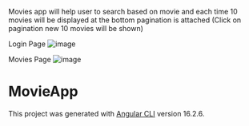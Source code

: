 Movies app will help user to search based on movie and each time 10 movies will be displayed 
at the bottom pagination is attached (Click on pagination new 10 movies will be shown)

Login Page
![image](https://github.com/KAA5HU/MoviesApp/assets/37861667/a5f8dee4-1a8c-4836-b2dd-4c54adb3c1bf)

Movies Page
![image](https://github.com/KAA5HU/MoviesApp/assets/37861667/a845d10a-bfc1-4fe6-b96f-bd83c7155aae)

# MovieApp

This project was generated with [Angular CLI](https://github.com/angular/angular-cli) version 16.2.6.
